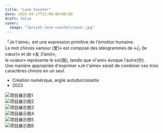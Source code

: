 ```yaml
---
title: "Love Counter"
date: 2025-04-27T22:00:00+08:00
draft: false
cover:
  image: "/projet-love-counter/cover.jpg"
---
```




「Je t'aime」est une expression primitive de l'émotion humaine.  
Le mot chinois «amour (爱)» est composé des idéogrammes de «心 (le cœur)» et de «友 (l’ami)»,  
le «cœur» représente le soi(我), tandis que «l'ami» évoque l'autre(尔).  
Une manière appropriée d'exprimer «Je t'aime» serait de combiner ces trois caractères chinois en un seul.


- Création numérique, argile autodurcissante
- 2023



![项目展示图1](/Projet-Love-Counter/1.jpg)  
![项目展示图2](/Projet-Love-Counter/2.jpg)  
![项目展示图3](/Projet-Love-Counter/3.jpg)  
![项目展示图4](/Projet-Love-Counter/4.jpg)  
![项目展示图5](/Projet-Love-Counter/5.jpg)  
![项目展示图6](/Projet-Love-Counter/6.jpg)
